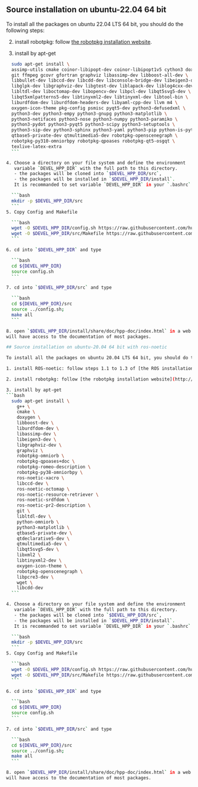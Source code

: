 ## Source installation on ubuntu-22.04 64 bit

To install all the packages on ubuntu 22.04 LTS 64 bit, you should do the following steps:

  2. install robotpkg: follow [the robotpkg installation website](http://robotpkg.openrobots.org/debian.html).

  3. install by apt-get
  ```bash
    sudo apt-get install \
    assimp-utils cmake coinor-libipopt-dev coinor-libipopt1v5 cython3 doxygen \
    git ffmpeg gcovr gfortran graphviz libassimp-dev libboost-all-dev \
    libbullet-dev libccd-dev libcdd-dev libconsole-bridge-dev libeigen3-dev \
    libglpk-dev libgraphviz-dev libgtest-dev liblapack-dev liblog4cxx-dev \
    libltdl-dev liboctomap-dev libopencv-dev libpcl-dev libqt5svg5-dev \
    libqt5xmlpatterns5-dev libtinyxml2-dev libtinyxml-dev libtool-bin \
    liburdfdom-dev liburdfdom-headers-dev libyaml-cpp-dev llvm m4 \
    oxygen-icon-theme pkg-config psmisc pyqt5-dev python3-defusedxml \
    python3-dev python3-empy python3-gnupg python3-matplotlib \
    python3-netifaces python3-nose python3-numpy python3-paramiko \
    python3-pydot python3-pyqt5 python3-scipy python3-setuptools \
    python3-sip-dev python3-sphinx python3-yaml python3-pip python-is-python3\
    qtbase5-private-dev qtmultimedia5-dev robotpkg-openscenegraph \
    robotpkg-py310-omniorbpy robotpkg-qpoases robotpkg-qt5-osgqt \
    texlive-latex-extra
    ```

  4. Choose a directory on your file system and define the environment
     variable `DEVEL_HPP_DIR` with the full path to this directory.
     - the packages will be cloned into `$DEVEL_HPP_DIR/src`,
     - the packages will be installed in `$DEVEL_HPP_DIR/install`.
     It is recommanded to set variable `DEVEL_HPP_DIR` in your `.bashrc` for future use.

    ```bash
    mkdir -p $DEVEL_HPP_DIR/src
    ```
  5. Copy Config and Makefile

    ```bash
    wget -O $DEVEL_HPP_DIR/config.sh https://raw.githubusercontent.com/humanoid-path-planner/hpp-doc/stable/doc/config/ubuntu-22.04.sh
    wget -O $DEVEL_HPP_DIR/src/Makefile https://raw.githubusercontent.com/humanoid-path-planner/hpp-doc/stable/makefiles/stable.mk
    ```

  6. cd into `$DEVEL_HPP_DIR` and type

    ```bash
    cd ${DEVEL_HPP_DIR}
    source config.sh
    ```

  7. cd into `$DEVEL_HPP_DIR/src` and type

    ```bash
    cd ${DEVEL_HPP_DIR}/src
    source ../config.sh;
    make all
    ```

  8. open `$DEVEL_HPP_DIR/install/share/doc/hpp-doc/index.html` in a web brower and you
  will have access to the documentation of most packages.

## Source installation on ubuntu-20.04 64 bit with ros-noetic

To install all the packages on ubuntu 20.04 LTS 64 bit, you should do the following steps:

  1. install ROS-noetic: follow steps 1.1 to 1.3 of [the ROS installation website.](http://wiki.ros.org/noetic/Installation/Ubuntu).

  2. install robotpkg: follow [the robotpkg installation website](http://robotpkg.openrobots.org/debian.html).

  3. install by apt-get
  ```bash
    sudo apt-get install \
      g++ \
      cmake \
      doxygen \
      libboost-dev \
      liburdfdom-dev \
      libassimp-dev \
      libeigen3-dev \
      libgraphviz-dev \
      graphviz \
      robotpkg-omniorb \
      robotpkg-qpoases+doc \
      robotpkg-romeo-description \
      robotpkg-py38-omniorbpy \
      ros-noetic-xacro \
      libccd-dev \
      ros-noetic-octomap \
      ros-noetic-resource-retriever \
      ros-noetic-srdfdom \
      ros-noetic-pr2-description \
      git \
      libltdl-dev \
      python-omniorb \
      python3-matplotlib \
      qtbase5-private-dev \
      qtdeclarative5-dev \
      qtmultimedia5-dev \
      libqt5svg5-dev \
      libxml2 \
      libtinyxml2-dev \
      oxygen-icon-theme \
      robotpkg-openscenegraph \
      libpcre3-dev \
      wget \
      libcdd-dev
    ```

  4. Choose a directory on your file system and define the environment
     variable `DEVEL_HPP_DIR` with the full path to this directory.
     - the packages will be cloned into `$DEVEL_HPP_DIR/src`,
     - the packages will be installed in `$DEVEL_HPP_DIR/install`.
     It is recommanded to set variable `DEVEL_HPP_DIR` in your `.bashrc` for future use.

    ```bash
    mkdir -p $DEVEL_HPP_DIR/src
    ```
  5. Copy Config and Makefile

    ```bash
    wget -O $DEVEL_HPP_DIR/config.sh https://raw.githubusercontent.com/humanoid-path-planner/hpp-doc/stable/doc/config/ubuntu-20.04-noetic.sh
    wget -O $DEVEL_HPP_DIR/src/Makefile https://raw.githubusercontent.com/humanoid-path-planner/hpp-doc/stable/makefiles/stable.mk
    ```

  6. cd into `$DEVEL_HPP_DIR` and type

    ```bash
    cd ${DEVEL_HPP_DIR}
    source config.sh
    ```

  7. cd into `$DEVEL_HPP_DIR/src` and type

    ```bash
    cd ${DEVEL_HPP_DIR}/src
    source ../config.sh;
    make all
    ```

  8. open `$DEVEL_HPP_DIR/install/share/doc/hpp-doc/index.html` in a web brower and you
  will have access to the documentation of most packages.

